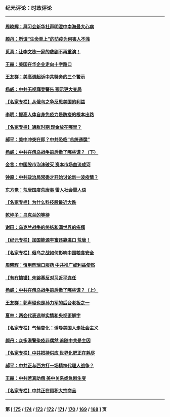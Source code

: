 ### 纪元评论：时政评论
---
#### [周晓辉：拜习会新华社声明泄中南海最大心病](../../pages/nsc1025/n13658330.md) 
#### [颜丹：所谓“生命至上”的防疫为何害人不浅](../../pages/nsc1025/n13658221.md) 
#### [觅真：让李文栋一家的悲剧不再重演！](../../pages/nsc1025/n13657864.md) 
#### [王赫：美国在华企业走向十字路口](../../pages/nsc1025/n13656665.md) 
#### [王友群：美高调起诉中共特务的三个警示](../../pages/nsc1025/n13656828.md) 
#### [杨威：中共无视拜登警告 预示更大变局](../../pages/nsc1025/n13656814.md) 
#### [【名家专栏】从俄乌之争反思美国的利益](../../pages/nsc1025/n13656044.md) 
#### [李明：提高人体自身免疫力是防疫的根本出路](../../pages/nsc1025/n13656507.md) 
#### [【名家专栏】通胀时期 现金放在哪里？](../../pages/nsc1025/n13656019.md) 
#### [郝平：美中冲突在即？中共恐临“总统通牒”](../../pages/nsc1025/n13654156.md) 
#### [杨威：中共在俄乌战争前后撒了哪些谎？（下）](../../pages/nsc1025/n13654414.md) 
#### [金言：中国股市泡沫破灭 资本市场血流成河](../../pages/nsc1025/n13654101.md) 
#### [钟原：中共政治局常委才开始讨论新一波疫情？](../../pages/nsc1025/n13653873.md) 
#### [东方觉：荒唐国度荒唐事 雷人社会雷人语](../../pages/nsc1025/n13654292.md) 
#### [【名家专栏】为什么科技股最近大跌](../../pages/nsc1025/n13653268.md) 
#### [乾坤子：乌克兰的等待](../../pages/nsc1025/n13654196.md) 
#### [谢田：乌克兰战争的终结和满世界的疮痍](../../pages/nsc1025/n13653997.md) 
#### [【纪元专栏】加国能源丰富还靠进口 荒唐！](../../pages/nsc1025/n13648376.md) 
#### [【名家专栏】俄乌之战如何影响中国粮食安全](../../pages/nsc1025/n13653309.md) 
#### [周晓辉：慎用辉瑞口服药 中共推广或利益使然](../../pages/nsc1025/n13653571.md) 
#### [【有冇搞错】朱镕基反对习近平连任](../../pages/nsc1025/n13651375.md) 
#### [杨威：中共在俄乌战争前后撒了哪些谎？（上）](../../pages/nsc1025/n13648748.md) 
#### [王友群：郭声琨也是孙力军的后台老板之一](../../pages/nsc1025/n13651590.md) 
#### [夏林：两会代表选举实情和央视歪解字](../../pages/nsc1025/n13651558.md) 
#### [【名家专栏】气候变化：诱导美国人走社会主义](../../pages/nsc1025/n13649863.md) 
#### [颜丹：众多港警染疫非偶然 追随中共是主因](../../pages/nsc1025/n13651328.md) 
#### [【名家专栏】中共把持供应 世界化肥正在耗尽](../../pages/nsc1025/n13650452.md) 
#### [郝平：中共正与西方打一场精神代理人战争？](../../pages/nsc1025/n13651327.md) 
#### [王赫：中共若真助俄 美中关系或急剧生变](../../pages/nsc1025/n13648488.md) 
#### [【名家专栏】中共正在囤积大宗商品](../../pages/nsc1025/n13647717.md) 

---
#### 第 [ [175](./175.md) / [174](./174.md) / [173](./173.md) / [172](./172.md) / [171](./171.md) / [170](./170.md) / [169](./169.md) / [168](./168.md) ] 页
